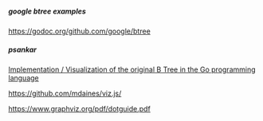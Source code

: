
##### google btree examples

https://godoc.org/github.com/google/btree

##### psankar

[Implementation / Visualization of the original B Tree in the Go programming language](https://github.com/psankar/btree-go)

https://github.com/mdaines/viz.js/

https://www.graphviz.org/pdf/dotguide.pdf
